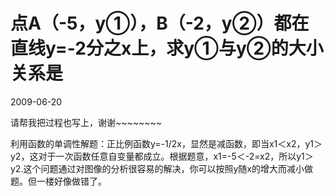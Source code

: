# 点A（-5，y①），B（-2，y②）都在直线y=-2分之x上，求y①与y②的大小关系是
2009-06-20


请帮我把过程也写上，谢谢~~~~~~~~


利用函数的单调性解题：正比例函数y=-1/2x，显然是减函数，即当x1＜x2，y1＞y2，这对于一次函数任意自变量都成立。根据题意，x1=-5＜-2=x2，所以y1＞y2.这个问题通过对图像的分析很容易的解决，你可以按照y随x的增大而减小做题。但一楼好像做错了。
